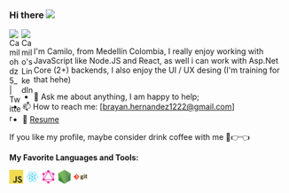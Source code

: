 ### Hi there <img src="https://media.giphy.com/media/hvRJCLFzcasrR4ia7z/giphy.gif" width="25px">

<a href="https://twitter.com/Camilohdz5_">
  <img align="left" alt="Camilohdz5_ | Twitter" width="22px" src="https://raw.githubusercontent.com/peterthehan/peterthehan/master/assets/twitter.svg" />
</a>
<a href="https://www.linkedin.com/in/brayanhdz5/">
  <img align="left" alt="Camilo's LinkedIn" width="22px" src="https://raw.githubusercontent.com/peterthehan/peterthehan/master/assets/linkedin.svg" />
</a>
<br />



I'm Camilo, from Medellín Colombia, I really enjoy working with JavaScript like Node.JS and React, as well i can work with Asp.Net Core (2+) backends, I also enjoy the UI / UX desing (I'm training for that hehe) 
 
- 💬 Ask me about anything, I am happy to help;
- 📫 How to reach me: [brayan.hernandez1222@gmail.com]
- 📝 [Resume](https://camilohernandezdev.netlify.app/#resume)

If you like my profile, maybe consider drink coffee with me  🥺👉👈

**My Favorite Languages and Tools:** 

<code><img height="25" src="https://raw.githubusercontent.com/github/explore/80688e429a7d4ef2fca1e82350fe8e3517d3494d/topics/javascript/javascript.png"></code>
<code><img height="25" src="https://raw.githubusercontent.com/github/explore/80688e429a7d4ef2fca1e82350fe8e3517d3494d/topics/react/react.png"></code>
<code><img height="25" src="https://raw.githubusercontent.com/github/explore/5c058a388828bb5fde0bcafd4bc867b5bb3f26f3/topics/graphql/graphql.png"></code>
<code><img height="25" src="https://raw.githubusercontent.com/github/explore/80688e429a7d4ef2fca1e82350fe8e3517d3494d/topics/nodejs/nodejs.png"></code>
<code><img height="25" src="https://raw.githubusercontent.com/github/explore/80688e429a7d4ef2fca1e82350fe8e3517d3494d/topics/git/git.png"></code>



